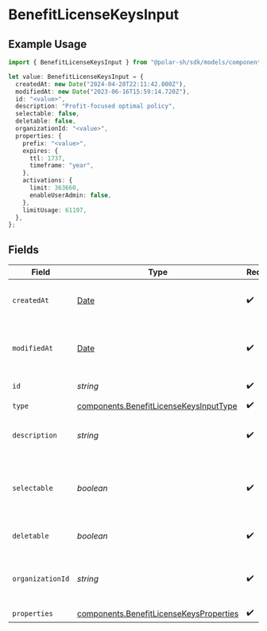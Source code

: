 # BenefitLicenseKeysInput

## Example Usage

```typescript
import { BenefitLicenseKeysInput } from "@polar-sh/sdk/models/components";

let value: BenefitLicenseKeysInput = {
  createdAt: new Date("2024-04-28T22:11:42.800Z"),
  modifiedAt: new Date("2023-06-16T15:59:14.720Z"),
  id: "<value>",
  description: "Profit-focused optimal policy",
  selectable: false,
  deletable: false,
  organizationId: "<value>",
  properties: {
    prefix: "<value>",
    expires: {
      ttl: 1737,
      timeframe: "year",
    },
    activations: {
      limit: 363660,
      enableUserAdmin: false,
    },
    limitUsage: 61197,
  },
};
```

## Fields

| Field                                                                                              | Type                                                                                               | Required                                                                                           | Description                                                                                        |
| -------------------------------------------------------------------------------------------------- | -------------------------------------------------------------------------------------------------- | -------------------------------------------------------------------------------------------------- | -------------------------------------------------------------------------------------------------- |
| `createdAt`                                                                                        | [Date](https://developer.mozilla.org/en-US/docs/Web/JavaScript/Reference/Global_Objects/Date)      | :heavy_check_mark:                                                                                 | Creation timestamp of the object.                                                                  |
| `modifiedAt`                                                                                       | [Date](https://developer.mozilla.org/en-US/docs/Web/JavaScript/Reference/Global_Objects/Date)      | :heavy_check_mark:                                                                                 | Last modification timestamp of the object.                                                         |
| `id`                                                                                               | *string*                                                                                           | :heavy_check_mark:                                                                                 | The ID of the benefit.                                                                             |
| `type`                                                                                             | [components.BenefitLicenseKeysInputType](../../models/components/benefitlicensekeysinputtype.md)   | :heavy_check_mark:                                                                                 | N/A                                                                                                |
| `description`                                                                                      | *string*                                                                                           | :heavy_check_mark:                                                                                 | The description of the benefit.                                                                    |
| `selectable`                                                                                       | *boolean*                                                                                          | :heavy_check_mark:                                                                                 | Whether the benefit is selectable when creating a product.                                         |
| `deletable`                                                                                        | *boolean*                                                                                          | :heavy_check_mark:                                                                                 | Whether the benefit is deletable.                                                                  |
| `organizationId`                                                                                   | *string*                                                                                           | :heavy_check_mark:                                                                                 | The ID of the organization owning the benefit.                                                     |
| `properties`                                                                                       | [components.BenefitLicenseKeysProperties](../../models/components/benefitlicensekeysproperties.md) | :heavy_check_mark:                                                                                 | N/A                                                                                                |